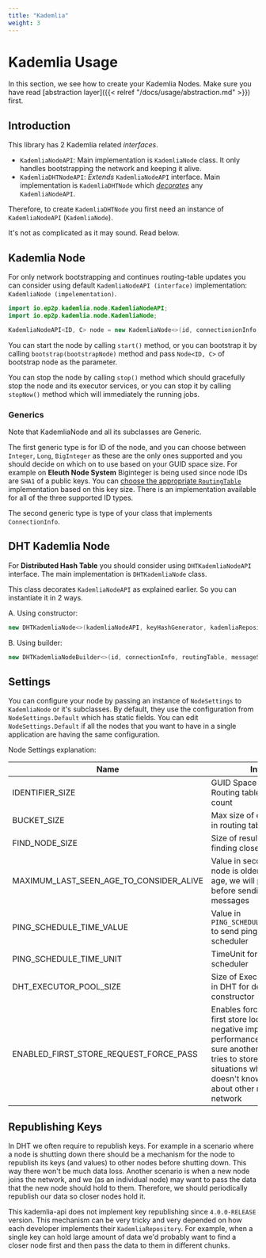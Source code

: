 ```yaml
---
title: "Kademlia"
weight: 3
---
```


# Kademlia Usage

In this section, we see how to create your Kademlia Nodes. Make sure you have read [abstraction layer]({{< relref "/docs/usage/abstraction.md" >}}) first.

## Introduction

This library has 2 Kademlia related _interfaces_.

- `KademliaNodeAPI`: Main implementation is `KademliaNode` class. It only handles bootstrapping the network and keeping it alive.
- `KademliaDHTNodeAPI`: _Extends_ `KademliaNodeAPI` interface. Main implementation is `KademliaDHTNode` which [_decorates_](https://en.wikipedia.org/wiki/Decorator_pattern) any `KademliaNodeAPI`.

Therefore, to create `KademliaDHTNode` you first need an instance of `KademliaNodeAPI` (`KademliaNode`).

It's not as complicated as it may sound. Read below.

## Kademlia Node

For only network bootstrapping and continues routing-table updates you can consider using default `KademliaNodeAPI (interface)` implementation: `KademliaNode (impelementation)`.

```java
import io.ep2p.kademlia.node.KademliaNodeAPI;
import io.ep2p.kademlia.node.KademliaNode;

KademliaNodeAPI<ID, C> node = new KademliaNode<>(id, connectionionInfo, routingTable, messageSenderAPI, nodeSettings);
```

You can start the node by calling `start()` method, or you can bootstrap it by calling `bootstrap(bootstrapNode)` method and pass `Node<ID, C>` of bootstrap node as the parameter.

You can stop the node by calling `stop()` method which should gracefully stop the node and its executor services, or you can stop it by calling `stopNow()` method which will immediately the running jobs.

### Generics
Note that KademliaNode and all its subclasses are Generic.

The first generic type is for ID of the node, and you can choose between `Integer`, `Long`, `BigInteger` as these are the only ones supported and you should decide on which on to use based on your GUID space size. For example on **Eleuth Node System** Biginteger is being used since node IDs are `SHA1` of a public keys. You can [choose the appropriate `RoutingTable`](https://github.com/ep2p/kademlia-api/tree/main/src/main/java/io/ep2p/kademlia/table) implementation based on this key size. There is an implementation available for all of the three supported ID types.

The second generic type is type of your class that implements `ConnectionInfo`.

## DHT Kademlia Node

For **Distributed Hash Table** you should consider using `DHTKademliaNodeAPI` interface. The main implementation is `DHTKademliaNode` class.

This class decorates `KademliaNodeAPI` as explained earlier. So you can instantiate it in 2 ways.

A. Using constructor:

```java
new DHTKademliaNode<>(kademliaNodeAPI, keyHashGenerator, kademliaRepository);
```

B. Using builder:

```java
new DHTKademliaNodeBuilder<>(id, connectionInfo, routingTable, messageSenderAPI, keyHashGenerator, kademliaRepository).build();
```


## Settings

You can configure your node by passing an instance of `NodeSettings` to `KademliaNode` or it's subclasses.
By default, they use the configuration from `NodeSettings.Default` which has static fields. You can edit `NodeSettings.Default` if all the nodes that you want to have in a single application are having the same configuration.

Node Settings explanation:

| Name                                    | Info                                                                                                                                                                                                             |
|-----------------------------------------|------------------------------------------------------------------------------------------------------------------------------------------------------------------------------------------------------------------|
| IDENTIFIER_SIZE                         | GUID Space AKA Routing table buckets count                                                                                                                                                                       |
| BUCKET_SIZE                             | Max size of each bucket in routing table                                                                                                                                                                         |
| FIND_NODE_SIZE                          | Size of results list when finding close nodes                                                                                                                                                                    |
| MAXIMUM_LAST_SEEN_AGE_TO_CONSIDER_ALIVE | Value in seconds. If a node is older than this age, we will ping it before sending messages                                                                                                                      |
| PING_SCHEDULE_TIME_VALUE                | Value in `PING_SCHEDULE_TIME_UNIT` to send pings in scheduler                                                                                                                                                    |
| PING_SCHEDULE_TIME_UNIT                 | TimeUnit for ping scheduler                                                                                                                                                                                      |
| DHT_EXECUTOR_POOL_SIZE                  | Size of ExecutorService in DHT for default constructor                                                                                                                                                           |
| ENABLED_FIRST_STORE_REQUEST_FORCE_PASS  | Enables force pass on first store loop. Has negative impact on performance but makes sure another node also tries to store. Useful in situations where a node doesn't know much about other nodes in the network |


## Republishing Keys

In DHT we often require to republish keys. For example in a scenario where a node is shutting down there should be a mechanism for the node to republish its keys (and values) to other nodes before shutting down.
This way there won't be much data loss. Another scenario is when a new node joins the network, and we (as an individual node) may want to pass the data that the new node should hold to them.
Therefore, we should periodically republish our data so closer nodes hold it.

This kademlia-api does not implement key republishing since `4.0.0-RELEASE` version. This mechanism can be very tricky and very depended on how each developer implements their `KademliaRepository`.
For example, when a single key can hold large amount of data we'd probably want to find a closer node first and then pass the data to them in different chunks.

